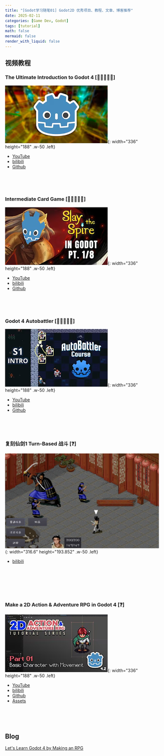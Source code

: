 ```yaml
---
title: "[Godot学习随笔01] Godot2D 优秀项目、教程、文章、博客推荐"
date: 2025-02-11
categories: [Game Dev, Godot]
tags: [tutorial]
math: false
mermaid: false
render_with_liquid: false
---
```


## 视频教程

### The Ultimate Introduction to Godot 4 [🌟🌟🌟🌟🌟]

![the_ultimate_introduction_to_Godot_4.png](../assets/lib/the_ultimate_introduction_to_Godot_4.png){: width="336" height="188" .w-50 .left}

- [YouTube](https://www.youtube.com/watch?v=nAh_Kx5Zh5Q)
- [bilibili](https://www.bilibili.com/video/BV1pu4y1b7p6/)
- [Github](https://github.com/clear-code-projects/UltimateGodotIntro2D)

<br /><br /><br />
### Intermediate Card Game [🌟🌟🌟🌟🌟]

![intermediate_card_game_course.png](../assets/lib/intermediate_card_game_course.png){: width="336" height="188" .w-50 .left}

- [YouTube](https://www.youtube.com/playlist?list=PL6SABXRSlpH8CD71L7zye311cp9R4JazJ)
- [bilibili](https://www.bilibili.com/video/BV1PC411L78f)
- [Github](https://github.com/guladam/deck_builder_tutorial/tree/season-1-starter-project)

<br /><br /><br />
### Godot 4 Autobattler [🌟🌟🌟🌟🌟]

![godot4_autobattler.png](../assets/lib/godot4_autobattler.png){: width="336" height="188" .w-50 .left}

- [YouTube](https://www.youtube.com/playlist?list=PL6SABXRSlpH_0UEV3gJ53I7a2eGL8pqs3)
- [bilibili](https://www.bilibili.com/video/BV1oAHke4EYm)
- [Github](https://github.com/guladam/godot_autobattler_course/tree/starter-project)

<br /><br /><br />
### 复刻仙剑1 Turn-Based 战斗 [❓]

![iShot_2025-03-17_15.43.54.png](../assets/lib/iShot_2025-03-17_15.43.54.png){: width="316.6" height="193.852" .w-50 .left}

- [bilibili](https://space.bilibili.com/12263615/lists/636637?type=series)

<br /><br /><br /><br /><br />
### Make a 2D Action & Adventure RPG in Godot 4 [❓]

![make_a_2d_aarpg_in_Godot_4.png](../assets/lib/make_a_2d_aarpg_in_Godot_4.png){: width="336" height="188" .w-50 .left}

- [YouTube](https://www.youtube.com/watch?v=QPeycNt29tY)
- [bilibili](https://www.bilibili.com/video/BV1sB2NYLEwj)
- [Github](https://github.com/michaelmalaska/aarpg-tutorial)
- [Assets](https://michaelgames.itch.io/2d-action-adventure-rpg-assets)

<br /><br /><br />
## Blog

[Let's Learn Godot 4 by Making an RPG](https://dev.to/christinec_dev/lets-learn-godot-4-by-making-an-rpg-part-1-project-overview-setup-bgc)
